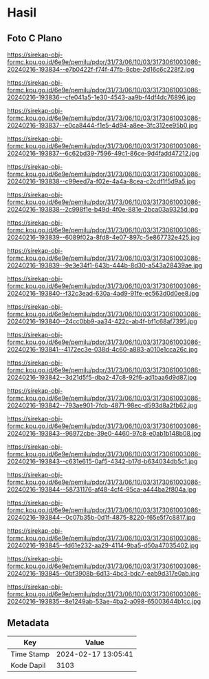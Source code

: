 # Hasil

## Foto C Plano

https://sirekap-obj-formc.kpu.go.id/6e9e/pemilu/pdpr/31/73/06/10/03/3173061003086-20240216-193834--e7b0422f-f74f-47fb-8cbe-2d16c6c228f2.jpg

https://sirekap-obj-formc.kpu.go.id/6e9e/pemilu/pdpr/31/73/06/10/03/3173061003086-20240216-193836--cfe041a5-1e30-4543-aa9b-f4df4dc76896.jpg

https://sirekap-obj-formc.kpu.go.id/6e9e/pemilu/pdpr/31/73/06/10/03/3173061003086-20240216-193837--e0ca8444-f1e5-4d94-a8ee-3fc312ee95b0.jpg

https://sirekap-obj-formc.kpu.go.id/6e9e/pemilu/pdpr/31/73/06/10/03/3173061003086-20240216-193837--6c62bd39-7596-49c1-86ce-9d4fadd47212.jpg

https://sirekap-obj-formc.kpu.go.id/6e9e/pemilu/pdpr/31/73/06/10/03/3173061003086-20240216-193838--c99eed7a-f02e-4a4a-8cea-c2cdf1f5d9a5.jpg

https://sirekap-obj-formc.kpu.go.id/6e9e/pemilu/pdpr/31/73/06/10/03/3173061003086-20240216-193838--2c998f1e-b49d-4f0e-881e-2bca03a9325d.jpg

https://sirekap-obj-formc.kpu.go.id/6e9e/pemilu/pdpr/31/73/06/10/03/3173061003086-20240216-193839--6089f02a-8fd8-4e07-897c-5e867732e425.jpg

https://sirekap-obj-formc.kpu.go.id/6e9e/pemilu/pdpr/31/73/06/10/03/3173061003086-20240216-193839--9e3e34f1-643b-444b-8d30-a543a28439ae.jpg

https://sirekap-obj-formc.kpu.go.id/6e9e/pemilu/pdpr/31/73/06/10/03/3173061003086-20240216-193840--f32c3ead-630a-4ad9-91fe-ec563d0d0ee8.jpg

https://sirekap-obj-formc.kpu.go.id/6e9e/pemilu/pdpr/31/73/06/10/03/3173061003086-20240216-193840--24cc0bb9-aa34-422c-ab4f-bf1c68af7395.jpg

https://sirekap-obj-formc.kpu.go.id/6e9e/pemilu/pdpr/31/73/06/10/03/3173061003086-20240216-193841--4172ec3e-038d-4c60-a883-a010e1cca26c.jpg

https://sirekap-obj-formc.kpu.go.id/6e9e/pemilu/pdpr/31/73/06/10/03/3173061003086-20240216-193842--3d21d5f5-dba2-47c8-92f6-ad1baa6d9d87.jpg

https://sirekap-obj-formc.kpu.go.id/6e9e/pemilu/pdpr/31/73/06/10/03/3173061003086-20240216-193842--793ae901-7fcb-4871-98ec-d593d8a2fb62.jpg

https://sirekap-obj-formc.kpu.go.id/6e9e/pemilu/pdpr/31/73/06/10/03/3173061003086-20240216-193843--96972cbe-39e0-4460-97c8-e0ab1b148b08.jpg

https://sirekap-obj-formc.kpu.go.id/6e9e/pemilu/pdpr/31/73/06/10/03/3173061003086-20240216-193843--c631e615-0af5-4342-b17d-b634034db5c1.jpg

https://sirekap-obj-formc.kpu.go.id/6e9e/pemilu/pdpr/31/73/06/10/03/3173061003086-20240216-193844--58731176-af48-4cf4-95ca-a444ba2f804a.jpg

https://sirekap-obj-formc.kpu.go.id/6e9e/pemilu/pdpr/31/73/06/10/03/3173061003086-20240216-193844--0c07b35b-0d1f-4875-8220-f65e5f7c8817.jpg

https://sirekap-obj-formc.kpu.go.id/6e9e/pemilu/pdpr/31/73/06/10/03/3173061003086-20240216-193845--fd61e232-aa29-4114-9ba5-d50a47035402.jpg

https://sirekap-obj-formc.kpu.go.id/6e9e/pemilu/pdpr/31/73/06/10/03/3173061003086-20240216-193845--0bf3908b-6d13-4bc3-bdc7-eab9d317e0ab.jpg

https://sirekap-obj-formc.kpu.go.id/6e9e/pemilu/pdpr/31/73/06/10/03/3173061003086-20240216-193835--8e1249ab-53ae-4ba2-a098-65003644b1cc.jpg


## Metadata

| Key        | Value               |
| ---------- | ------------------- |
| Time Stamp | 2024-02-17 13:05:41 |
| Kode Dapil | 3103                |



